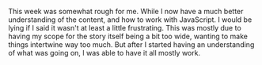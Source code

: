 This week was somewhat rough for me. While I now have a much better understanding of the content, and how to work with JavaScript. I would be lying if I said it wasn't at least a little frustrating. This was mostly due to having my scope for the story itself being a bit too wide, wanting to make things intertwine way too much. But after I started having an understanding of what was going on, I was able to have it all mostly work. 